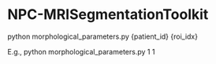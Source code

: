 # NPC-MRISegmentationToolkit





python morphological_parameters.py {patient_id} {roi_idx}

E.g., python morphological_parameters.py 1 1
